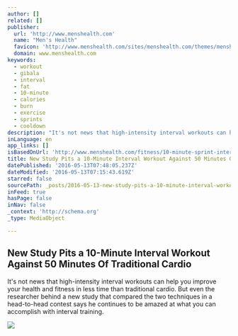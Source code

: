 ```yaml
---
author: []
related: []
publisher:
  url: 'http://www.menshealth.com'
  name: "Men's Health"
  favicon: 'http://www.menshealth.com/sites/menshealth.com/themes/menshealth/favicon.ico'
  domain: www.menshealth.com
keywords:
  - workout
  - gibala
  - interval
  - fat
  - 10-minute
  - calories
  - burn
  - exercise
  - sprints
  - cooldown
description: "It's not news that high-intensity interval workouts can help you improve your health and fitness in less time than traditional cardio. But even the researcher behind a new study that compared the two techniques in a head-to-head contest says he continues to be amazed at what you can accomplish with interval training."
inLanguage: en
app_links: []
isBasedOnUrl: 'http://www.menshealth.com/fitness/10-minute-sprint-interval-workout-benefits'
title: New Study Pits a 10-Minute Interval Workout Against 50 Minutes Of Traditional Cardio
datePublished: '2016-05-13T07:48:05.237Z'
dateModified: '2016-05-13T07:15:43.619Z'
starred: false
sourcePath: _posts/2016-05-13-new-study-pits-a-10-minute-interval-workout-against-50-minut.md
inFeed: true
hasPage: false
inNav: false
_context: 'http://schema.org'
_type: MediaObject

---
```

<article style=""><h1>New Study Pits a 10-Minute Interval Workout Against 50 Minutes Of Traditional Cardio</h1><p>It's not news that high-intensity interval workouts can help you improve your health and fitness in less time than traditional cardio. But even the researcher behind a new study that compared the two techniques in a head-to-head contest says he continues to be amazed at what you can accomplish with interval training.</p><img src="http://www.menshealth.com/sites/menshealth.com/files/articles/2016/05/mh-ten-minute-interval-shutterstock_292492514.jpg" /></article>